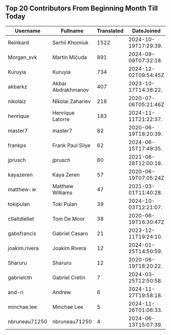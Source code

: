 ## Top 20 Contributors From Beginning Month Till Today ##
|Username|Fullname|Translated|DateJoined|Language|
|--------|--------|----------|----------|-------|
|Reinkard|Serhii Khomiuk|1522|2024-10-19T17:29:39.|uk|
|Morgan_svk|Martin Mičuda|891|2024-09-09T07:32:18.|cs|
|Kuruyia|Kuruyia|734|2024-12-02T09:54:45Z|fr|
|akbarkz|Akbar Abdrakhmanov|407|2023-10-17T14:38:22.|kk|
|nikolaiz|Nikolai Zahariev|218|2020-07-06T05:21:46Z|bg|
|henrique|Henrique Latorre|183|2024-11-11T21:22:37.|pt_BR|
|master7|master7|82|2020-06-19T18:20:39.|pl|
|frankps|Frank Paul Silye|62|2024-06-15T17:49:35.|nb_NO|
|jprusch|jprusch|60|2021-06-28T12:00:18.|de|
|kayazeren|Kaya Zeren|57|2020-06-19T07:05:24Z|tr|
|matthew-w|Matthew Williams|47|2021-03-01T11:40:28.|en_AU|
|tokipulan|Toki Pulan|39|2024-10-03T12:21:07.|fr|
|ctlaltdieliet|Tom De Moor|38|2020-06-19T16:30:47Z|nl|
|gabsfrancis|Gabriel Casaro|21|2023-12-11T19:24:10.|pt_BR|
|joakim.rivera|Joakim Rivera|12|2024-01-25T14:50:59.||
|Sharuru|Sharuru|12|2020-06-19T18:20:22.|zh_Hans|
|gabrielctn|Gabriel Cretin|7|2024-03-25T12:50:58.||
|and-ri|Andrew|6|2024-11-27T19:58:18.||
|minchae.lee|Minchae Lee|5|2024-11-26T01:06:33.|ko|
|nbruneau71250|nbruneau71250|4|2024-06-13T15:07:39.||

